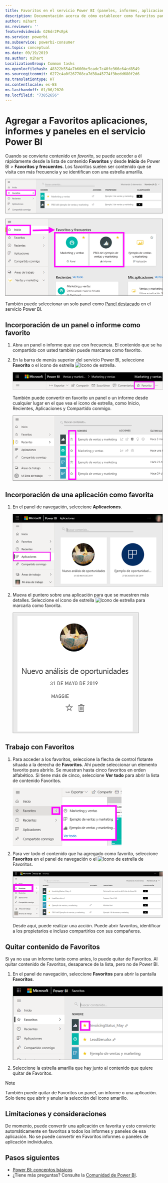 ```yaml
---
title: Favoritos en el servicio Power BI (paneles, informes, aplicaciones)
description: Documentación acerca de cómo establecer como favoritos paneles, informes y aplicaciones en el servicio Power BI
author: mihart
ms.reviewer: ''
featuredvideoid: G26dr2PsEpk
ms.service: powerbi
ms.subservice: powerbi-consumer
ms.topic: conceptual
ms.date: 09/19/2019
ms.author: mihart
LocalizationGroup: Common tasks
ms.openlocfilehash: 48322b554a7b600bc5cadc7c40fe366c64cd8549
ms.sourcegitcommit: 6272c4a0f267708ca7d38a45774f3bedd680f2d6
ms.translationtype: HT
ms.contentlocale: es-ES
ms.lasthandoff: 01/06/2020
ms.locfileid: "73852656"
---
```

# <a name="favorite-dashboards-reports-and-apps-in-the-power-bi-service"></a>Agregar a Favoritos aplicaciones, informes y paneles en el servicio Power BI
Cuando se convierte contenido en *favorito*, se puede acceder a él rápidamente desde la lista de contenido **Favoritos** y desde **Inicio** de Power BI > **Favoritos y frecuentes**. Los favoritos suelen ser contenido que se visita con más frecuencia y se identifican con una estrella amarilla.

   ![Icono de favoritos](./media/end-user-favorite/power-bi-favorite-nav.png)

   ![Icono de favoritos y frecuentes](./media/end-user-favorite/power-bi-home.png)

También puede seleccionar un solo panel como [Panel destacado](end-user-featured.md) en el servicio Power BI.

## <a name="add-a-dashboard-or-report-as-a-favorite"></a>Incorporación de un panel o informe como favorito

1. Abra un panel o informe que use con frecuencia. El contenido que se ha compartido con usted también puede marcarse como favorito.

2. En la barra de menús superior del servicio Power BI, seleccione **Favorito** o el icono de estrella ![Icono de estrella](./media/end-user-favorite/power-bi-favorite-icon.png).
   
   ![Icono de favorito](./media/end-user-favorite/power-bi-favorite.png)
   
   También puede convertir en favorito un panel o un informe desde cualquier lugar en el que vea el icono de estrella, como Inicio, Recientes, Aplicaciones y Compartido conmigo. 
   
   ![Pestaña Paneles con estrella amarilla](./media/end-user-favorite/power-bi-recent.png)

## <a name="add-an-app-as-a-favorite"></a>Incorporación de una aplicación como favorita

1. En el panel de navegación, seleccione **Aplicaciones**.

   ![Panel](./media/end-user-favorite/power-bi-app.png)

2. Mueva el puntero sobre una aplicación para que se muestren más detalles. Seleccione el icono de estrella ![Icono de estrella](./media/end-user-favorite/power-bi-favorite-icon.png) para marcarla como favorita.
   
   ![Puntero sobre una aplicación](./media/end-user-favorite/power-bi-hover-app.png)

## <a name="work-with-favorites"></a>Trabajo con Favoritos
1. Para acceder a los favoritos, seleccione la flecha de control flotante situada a la derecha de **Favoritos**. Ahí puede seleccionar un elemento favorito para abrirlo. Se muestran hasta cinco favoritos en orden alfabético. Si tiene más de cinco, seleccione **Ver todo** para abrir la lista de contenido Favoritos. 
   
   ![Ventana flotante de favoritos](./media/end-user-favorite/power-bi-favorite-flyout.png)
2. Para ver todo el contenido que ha agregado como favorito, seleccione **Favoritos** en el panel de navegación o el ![Icono de estrella](./media/end-user-favorite/power-bi-favorites-icon.png) de Favoritos. 
   
    ![Ventana de Favoritos](./media/end-user-favorite/power-bi-fav-screen.png)
   
   Desde aquí, puede realizar una acción. Puede abrir favoritos, identificar a los propietarios e incluso compartirlos con sus compañeros.

## <a name="unfavorite-content"></a>Quitar contenido de Favoritos
Si ya no usa un informe tanto como antes, lo puede quitar de Favoritos. Al quitar contenido de Favoritos, desaparece de la lista, pero no de Power BI.

1. En el panel de navegación, seleccione **Favoritos** para abrir la pantalla **Favoritos**.
   
   ![Pantalla Favoritos](./media/end-user-favorite/power-bi-un-favorite.png)
2. Seleccione la estrella amarilla que hay junto al contenido que quiere quitar de Favoritos.

> [!NOTE]
> También puede quitar de Favoritos un panel, un informe o una aplicación. Solo tiene que abrir y anular la selección del icono amarillo. 
> 
> 
## <a name="limitations-and-considerations"></a>Limitaciones y consideraciones
De momento, puede convertir una aplicación en favorita y esto convierte automáticamente en favoritos a todos los informes y paneles de esa aplicación. No se puede convertir en Favoritos informes o paneles de aplicación individuales. 

## <a name="next-steps"></a>Pasos siguientes
- [Power BI: conceptos básicos](end-user-basic-concepts.md)
- ¿Tiene más preguntas? Consulte la [Comunidad de Power BI](https://community.powerbi.com/).

